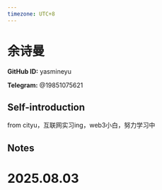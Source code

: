 ```yaml
---
timezone: UTC+8
---
```


# 余诗曼

**GitHub ID:** yasmineyu

**Telegram:** @19851075621

## Self-introduction

from cityu，互联网实习ing，web3小白，努力学习中

## Notes

<!-- Content_START -->

# 2025.08.03


<!-- Content_END -->
